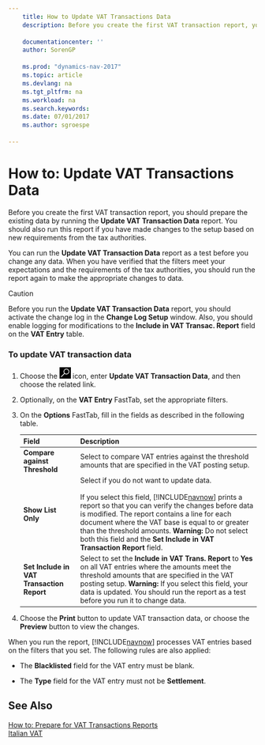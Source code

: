 ```yaml
---
    title: How to Update VAT Transactions Data
    description: Before you create the first VAT transaction report, you should prepare the existing data by running the **Update VAT Transaction Data** report. You should also run this report if you have made changes to the setup based on new requirements from the tax authorities.

    documentationcenter: ''
    author: SorenGP

    ms.prod: "dynamics-nav-2017"
    ms.topic: article
    ms.devlang: na
    ms.tgt_pltfrm: na
    ms.workload: na
    ms.search.keywords:
    ms.date: 07/01/2017
    ms.author: sgroespe

---
```

# How to: Update VAT Transactions Data
Before you create the first VAT transaction report, you should prepare the existing data by running the **Update VAT Transaction Data** report. You should also run this report if you have made changes to the setup based on new requirements from the tax authorities.  

 You can run the **Update VAT Transaction Data** report as a test before you change any data. When you have verified that the filters meet your expectations and the requirements of the tax authorities, you should run the report again to make the appropriate changes to data.  

> [!CAUTION]  
>  Before you run the **Update VAT Transaction Data** report, you should activate the change log in the **Change Log Setup** window. Also, you should enable logging for modifications to the **Include in VAT Transac. Report** field on the **VAT Entry** table.  

### To update VAT transaction data  

1.  Choose the ![Search for Page or Report](../../media/ui-search/search_small.png "Search for Page or Report icon") icon, enter **Update VAT Transaction Data**, and then choose the related link.  

2.  Optionally, on the **VAT Entry** FastTab, set the appropriate filters.  

3.  On the **Options** FastTab, fill in the fields as described in the following table.  

    |Field|Description|  
    |---------------------------------|---------------------------------------|  
    |**Compare against Threshold**|Select to compare VAT entries against the threshold amounts that are specified in the VAT posting setup.|  
    |**Show List Only**|Select if you do not want to update data.<br /><br /> If you select this field, [!INCLUDE[navnow](../../includes/navnow_md.md)] prints a report so that you can verify the changes before data is modified. The report contains a line for each document where the VAT base is equal to or greater than the threshold amounts. **Warning:**  Do not select both this field and the **Set Include in VAT Transaction Report** field.|  
    |**Set Include in VAT Transaction Report**|Select to set the **Include in VAT Trans. Report** to **Yes** on all VAT entries where the amounts meet the threshold amounts that are specified in the VAT posting setup. **Warning:**  If you select this field, your data is updated. You should run the report as a test before you run it to change data.|  

4.  Choose the **Print** button to update VAT transaction data, or choose the **Preview** button to view the changes.  

 When you run the report, [!INCLUDE[navnow](../../includes/navnow_md.md)] processes VAT entries based on the filters that you set. The following rules are also applied:  

-   The **Blacklisted** field for the VAT entry must be blank.  

-   The **Type** field for the VAT entry must not be **Settlement**.  

## See Also  
 [How to: Prepare for VAT Transactions Reports](how-to-prepare-for-vat-transactions-reports.md)   
 [Italian VAT](italian-vat.md)   
 
